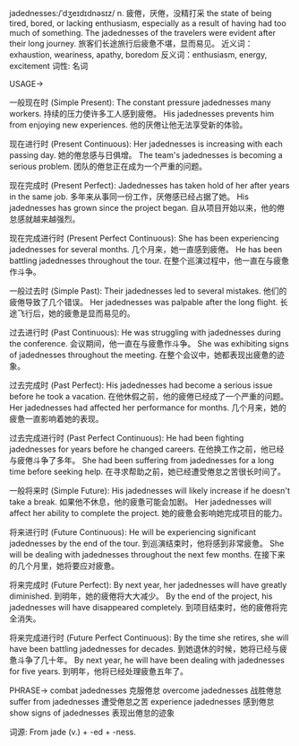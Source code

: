 jadednesses:/ˈdʒeɪdɪdnəsɪz/
n.
疲倦，厌倦，没精打采
the state of being tired, bored, or lacking enthusiasm, especially as a result of having had too much of something.
The jadednesses of the travelers were evident after their long journey. 旅客们长途旅行后疲惫不堪，显而易见。
近义词：exhaustion, weariness, apathy, boredom
反义词：enthusiasm, energy, excitement
词性: 名词

USAGE->

一般现在时 (Simple Present):
The constant pressure jadednesses many workers.  持续的压力使许多工人感到疲倦。
His jadednesses prevents him from enjoying new experiences. 他的厌倦让他无法享受新的体验。

现在进行时 (Present Continuous):
Her jadednesses is increasing with each passing day. 她的倦怠感与日俱增。
The team's jadednesses is becoming a serious problem. 团队的倦怠正在成为一个严重的问题。

现在完成时 (Present Perfect):
Jadednesses has taken hold of her after years in the same job. 多年来从事同一份工作，厌倦感已经占据了她。
His jadednesses has grown since the project began. 自从项目开始以来，他的倦怠感就越来越强烈。


现在完成进行时 (Present Perfect Continuous):
She has been experiencing jadednesses for several months. 几个月来，她一直感到疲倦。
He has been battling jadednesses throughout the tour. 在整个巡演过程中，他一直在与疲惫作斗争。


一般过去时 (Simple Past):
Their jadednesses led to several mistakes. 他们的疲倦导致了几个错误。
Her jadednesses was palpable after the long flight. 长途飞行后，她的疲惫是显而易见的。


过去进行时 (Past Continuous):
He was struggling with jadednesses during the conference. 会议期间，他一直在与疲惫作斗争。
She was exhibiting signs of jadednesses throughout the meeting. 在整个会议中，她都表现出疲惫的迹象。


过去完成时 (Past Perfect):
His jadednesses had become a serious issue before he took a vacation. 在他休假之前，他的疲倦已经成了一个严重的问题。
Her jadednesses had affected her performance for months. 几个月来，她的疲惫一直影响着她的表现。


过去完成进行时 (Past Perfect Continuous):
He had been fighting jadednesses for years before he changed careers. 在他换工作之前，他已经与疲倦斗争了多年。
She had been suffering from jadednesses for a long time before seeking help. 在寻求帮助之前，她已经遭受倦怠之苦很长时间了。


一般将来时 (Simple Future):
His jadednesses will likely increase if he doesn't take a break. 如果他不休息，他的疲惫可能会加剧。
Her jadednesses will affect her ability to complete the project. 她的疲惫会影响她完成项目的能力。


将来进行时 (Future Continuous):
He will be experiencing significant jadednesses by the end of the tour. 到巡演结束时，他将感到非常疲惫。
She will be dealing with jadednesses throughout the next few months. 在接下来的几个月里，她将要应对疲惫。


将来完成时 (Future Perfect):
By next year, her jadednesses will have greatly diminished. 到明年，她的疲倦将大大减少。
By the end of the project, his jadednesses will have disappeared completely. 到项目结束时，他的疲倦将完全消失。


将来完成进行时 (Future Perfect Continuous):
By the time she retires, she will have been battling jadednesses for decades. 到她退休的时候，她将已经与疲惫斗争了几十年。
By next year, he will have been dealing with jadednesses for five years. 到明年，他将已经处理疲惫五年了。

PHRASE->
combat jadednesses 克服倦怠
overcome jadednesses 战胜倦怠
suffer from jadednesses 遭受倦怠之苦
experience jadednesses 感到倦怠
show signs of jadednesses  表现出倦怠的迹象


词源:
From jade (v.) + -ed + -ness.



